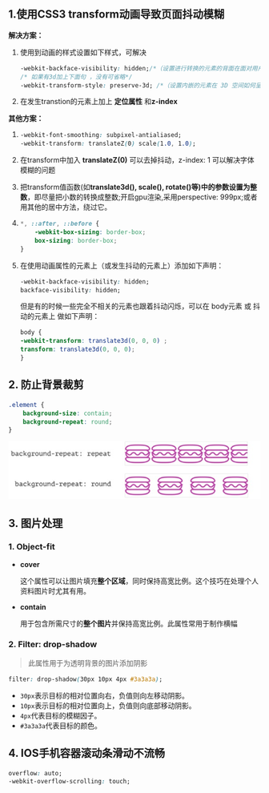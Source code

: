 ## 1.使用CSS3 transform动画导致页面抖动模糊

**解决方案：**

1. 使用到动画的样式设置如下样式，可解决

   ```css
   -webkit-backface-visibility: hidden;/*（设置进行转换的元素的背面在面对用户时是否可见：隐藏）*/
   /* 如果有3d加上下面句 ，没有可省略*/
   -webkit-transform-style: preserve-3d; /*（设置内嵌的元素在 3D 空间如何呈现：保留 3D ）*/
   ```

2. 在发生transtion的元素上加上 **定位属性** 和**z-index**

**其他方案：**

1. ```css
   -webkit-font-smoothing: subpixel-antialiased;
   -webkit-transform: translateZ(0) scale(1.0, 1.0);
   ```

2. 在transform中加入 **translateZ(0)** 可以去掉抖动，z-index: 1 可以解决字体模糊的问题

3. 把transform值函数(如**translate3d(), scale(), rotate()**等)中的参数设置为**整数**，即尽量把小数的转换成整数;开启gpu渲染,采用perspective: 999px;或者用其他的居中方法，绕过它。

4. ```css
   *, ::after, ::before {
       -webkit-box-sizing: border-box;
       box-sizing: border-box;
   }
   ```

5. 在使用动画属性的元素上（或发生抖动的元素上）添加如下声明：

   ```css
   -webkit-backface-visibility: hidden;
   backface-visibility: hidden;
   ```

   但是有的时候一些完全不相关的元素也跟着抖动闪烁，可以在 body元素 或 抖动的元素上 做如下声明：

   ```css
   body {
   -webkit-transform: translate3d(0, 0, 0) ;
   transform: translate3d(0, 0, 0);
   }
   ```

## 2. 防止背景裁剪

```css
.element {
    background-size: contain;
    background-repeat: round;
}
```

![](../assets/css/background-round.jpg)

## 3. 图片处理

### 1. Object-fit

* **cover**

  这个属性可以让图片填充**整个区域**，同时保持高宽比例。这个技巧在处理个人资料图片时尤其有用。

* **contain**

  用于包含所需尺寸的**整个图片**并保持高宽比例。此属性常用于制作横幅

### 2. Filter: drop-shadow

> 此属性用于为透明背景的图片添加阴影

```css
filter: drop-shadow(30px 10px 4px #3a3a3a);
```

- `30px`表示目标的相对位置向右，负值则向左移动阴影。
- `10px`表示目标的相对位置向上，负值则向底部移动阴影。
- `4px`代表目标的模糊因子。
- `#3a3a3a`代表目标的颜色。

## 4. IOS手机容器滚动条滑动不流畅

```css
overflow: auto;
-webkit-overflow-scrolling: touch;
```